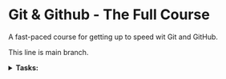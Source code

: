 # Git & Github - The Full Course

A fast-paced course for getting up to speed wit Git and GitHub.

This line is main branch.

<details><summary><b>Tasks:</b></summary>
    
- [x] git started
  - [x] git init
  - [x] git status
  - [x] git add
  - [x] git commit
- [x] remote
  - [x] git remote
  - [x] git push
  - [x] git merge
  - [x] git pull
  - [x] git clone
- [ ] collaboration
  - [x] git branch
  - [x] git checkout
  - [x] merge conflicts
  - [x] fork
  - [x] pull request 
- [ ] advanced
  - [ ] git reset
  - [ ] git revert
  - [ ] git commit --amend
  - [ ] git stash
  - [ ] git rebase
  - [ ] squash

</details>
